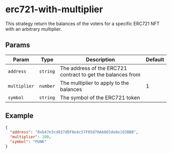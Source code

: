 # erc721-with-multiplier

This strategy return the balances of the voters for a specific ERC721 NFT with an arbitrary multiplier.

## Params

| Param | Type | Description | Default |
| --- | --- | --- | --- |
|`address`|`string`|The address of the ERC721 contract to get the balances from| |
|`multiplier`|`number`|The multiplier to apply to the balances| 1 |
|`symbol`|`string`|The symbol of the ERC721 token| |

## Example

```json
{
  "address": "0xb47e3cd837dDF8e4c57F05d70Ab865de6e193BBB",
  "multiplier": 100,
  "symbol": "PUNK"
}
```
